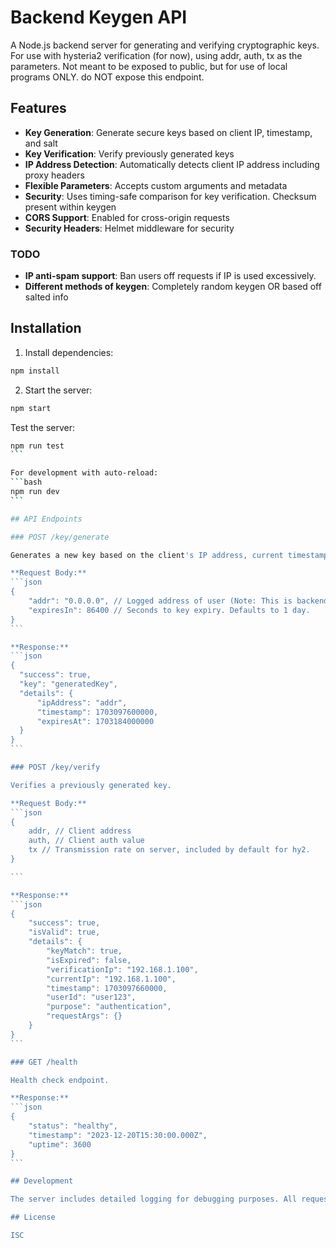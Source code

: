 # Backend Keygen API

A Node.js backend server for generating and verifying cryptographic keys. For use with hysteria2 verification (for now), using addr, auth, tx as the parameters. Not meant to be exposed to public, but for use of local programs ONLY. do NOT expose this endpoint.

## Features

- **Key Generation**: Generate secure keys based on client IP, timestamp, and salt
- **Key Verification**: Verify previously generated keys
- **IP Address Detection**: Automatically detects client IP address including proxy headers
- **Flexible Parameters**: Accepts custom arguments and metadata
- **Security**: Uses timing-safe comparison for key verification. Checksum present within keygen 
- **CORS Support**: Enabled for cross-origin requests
- **Security Headers**: Helmet middleware for security

### TODO
- **IP anti-spam support**: Ban users off requests if IP is used excessively.
- **Different methods of keygen**: Completely random keygen OR based off salted info

## Installation

1. Install dependencies:
```bash
npm install
```

2. Start the server:
```bash
npm start
```

Test the server:
````bash
npm run test
```

For development with auto-reload:
```bash
npm run dev
```

## API Endpoints

### POST /key/generate

Generates a new key based on the client's IP address, current timestamp, and optional parameters.

**Request Body:**
```json
{
    "addr": "0.0.0.0", // Logged address of user (Note: This is backend!)
    "expiresIn": 86400 // Seconds to key expiry. Defaults to 1 day.
}
```

**Response:**
```json
{
  "success": true,
  "key": "generatedKey",
  "details": {
      "ipAddress": "addr",
      "timestamp": 1703097600000,
      "expiresAt": 1703184000000
  }
}
```

### POST /key/verify

Verifies a previously generated key.

**Request Body:**
```json
{
    addr, // Client address
    auth, // Client auth value
    tx // Transmission rate on server, included by default for hy2.
}

```

**Response:**
```json
{
    "success": true,
    "isValid": true,
    "details": {
        "keyMatch": true,
        "isExpired": false,
        "verificationIp": "192.168.1.100",
        "currentIp": "192.168.1.100",
        "timestamp": 1703097660000,
        "userId": "user123",
        "purpose": "authentication",
        "requestArgs": {}
    }
}
```

### GET /health

Health check endpoint.

**Response:**
```json
{
    "status": "healthy",
    "timestamp": "2023-12-20T15:30:00.000Z",
    "uptime": 3600
}
```

## Development

The server includes detailed logging for debugging purposes. All requests are logged with relevant metadata.

## License

ISC
